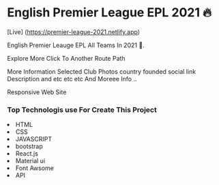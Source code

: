 # English Premier League EPL 2021 🔥
[Live] (https://premier-league-2021.netlify.app)
<br>

<p>English Premier Leauge EPL All Teams In 2021 🤗.</p>
<p>Explore More Click To Another Route Path </p>
<p>More Information Selected Club Photos country founded social link Description and etc etc etc And Moreee Info ..</p> 
<p>Responsive Web Site</p>

### Top Technologis use For Create This Project
<li>HTML</li>
<li>CSS</li>
<li>JAVASCRIPT</li>
<li>bootstrap</li>
<li>React.js</li>
<li>Material ui</li>
<li>Font Awsome</li>
<li>API</li>
